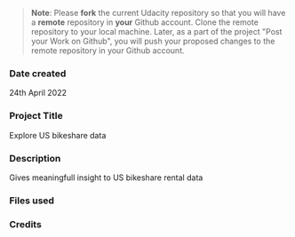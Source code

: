 >**Note**: Please **fork** the current Udacity repository so that you will have a **remote** repository in **your** Github account. Clone the remote repository to your local machine. Later, as a part of the project "Post your Work on Github", you will push your proposed changes to the remote repository in your Github account.

### Date created
24th April 2022

### Project Title
Explore US bikeshare data

### Description
Gives meaningfull insight to US bikeshare rental data

### Files used


### Credits


